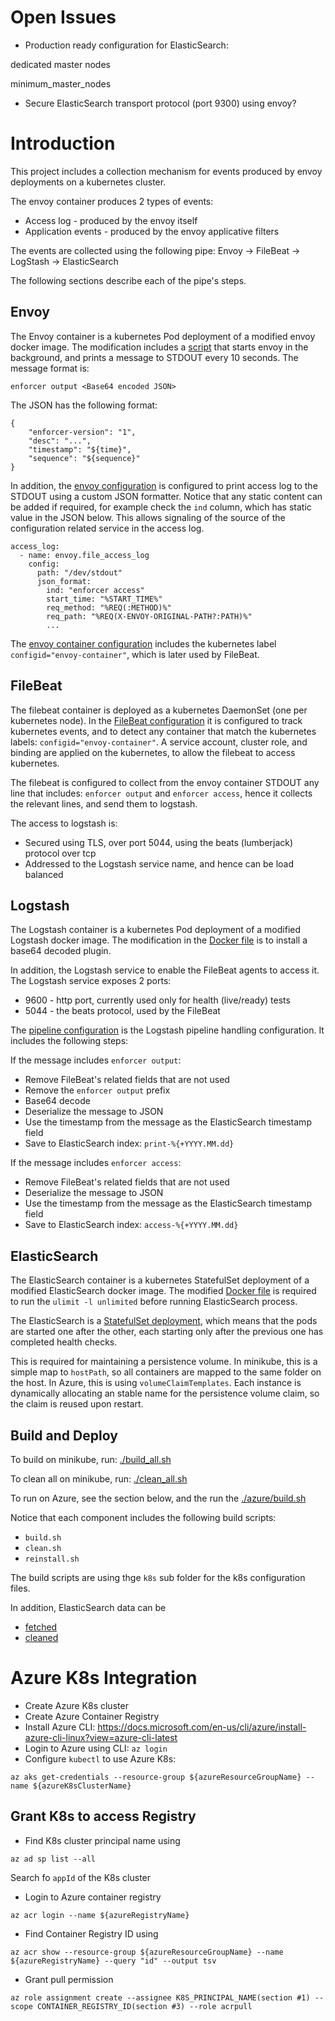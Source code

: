 # Open Issues
- Production ready configuration for ElasticSearch: 

dedicated master nodes

minimum_master_nodes

- Secure ElasticSearch transport protocol (port 9300) using envoy?

# Introduction
This project includes a collection mechanism for events produced by envoy deployments on a kubernetes cluster.

The envoy container produces 2 types of events:
* Access log - produced by the envoy itself
* Application events - produced by the envoy applicative filters

The events are collected using the following pipe:
Envoy -> FileBeat -> LogStash -> ElasticSearch

The following sections describe each of the pipe's steps.

## Envoy
The Envoy container is a kubernetes Pod deployment of a modified envoy docker image.
The modification includes a [script](./envoy/docker/envoy_wrapper.sh) 
that starts envoy in the background,
and prints a message to STDOUT every 10 seconds.
The message format is:
```
enforcer output <Base64 encoded JSON>
```
The JSON has the following format:
```
{
    "enforcer-version": "1", 
    "desc": "...", 
    "timestamp": "${time}", 
    "sequence": "${sequence}"
}
```
  
In addition, the [envoy configuration](./envoy/envoy.yaml) 
is configured to print access log to the STDOUT using a custom JSON formatter.
Notice that any static content can be added if required, 
for example check the `ind` column, which has static value in the JSON below.
This allows signaling of the source of the configuration related service in the access log.

```
access_log:
  - name: envoy.file_access_log
    config:
      path: "/dev/stdout"
      json_format:
        ind: "enforcer access"
        start_time: "%START_TIME%"
        req_method: "%REQ(:METHOD)%"
        req_path: "%REQ(X-ENVOY-ORIGINAL-PATH?:PATH)%"
        ...
```

The [envoy container configuration](./envoy/k8s/deployment.yaml) 
includes the kubernetes label `configid="envoy-container"`, which is later used by FileBeat.

## FileBeat
The filebeat container is deployed as a kubernetes DaemonSet (one per kubernetes node).
In the [FileBeat configuration](./filebeat/filebeat.yml) it is configured to track kubernetes events, 
and to detect any container that match the kubernetes labels: `configid="envoy-container"`. 
A service account, cluster role, and binding are applied on the kubernetes, to allow the filebeat to access kubernetes.

The filebeat is configured to collect from the envoy container STDOUT any line that includes:
`enforcer output` and `enforcer access`, hence it collects the relevant lines, and send them to logstash.

The access to logstash is:
* Secured using TLS, over port 5044, using the beats (lumberjack) protocol over tcp
* Addressed to the Logstash service name, and hence can be load balanced

## Logstash
The Logstash container is a kubernetes Pod deployment of a modified Logstash docker image.
The modification in the [Docker file](./logstash/docker/Dockerfile) 
is to install a base64 decoded plugin.

In addition, the Logstash service to enable the FileBeat agents to access it.
The Logstash service exposes 2 ports:
* 9600 - http port, currently used only for health (live/ready) tests
* 5044 - the beats protocol, used by the FileBeat

The [pipeline configuration](./logstash/pipeline.conf) is the Logstash pipeline handling configuration.
It includes the following steps:

If the message includes `enforcer output`:
* Remove FileBeat's related fields that are not used
* Remove the `enforcer output` prefix
* Base64 decode
* Deserialize the message to JSON
* Use the timestamp from the message as the ElasticSearch timestamp field
* Save to ElasticSearch index: `print-%{+YYYY.MM.dd}`

If the message includes `enforcer access`:
* Remove FileBeat's related fields that are not used
* Deserialize the message to JSON
* Use the timestamp from the message as the ElasticSearch timestamp field
* Save to ElasticSearch index: `access-%{+YYYY.MM.dd}`

## ElasticSearch
The ElasticSearch container is a kubernetes StatefulSet deployment of a modified ElasticSearch docker image.
The modified [Docker file](./elasticsearch/docker/Dockerfile) 
is required to run the `ulimit -l unlimited` before running ElasticSearch process.

The ElasticSearch is a [StatefulSet deployment](./elasticsearch/k8s/deployment.yaml), 
which means that the pods are started one after the other, 
each starting only after the previous one has completed health checks.

This is required for maintaining a persistence volume.
In minikube, this is a simple map to `hostPath`, so all containers are mapped to the same folder on the host.
In Azure, this is using `volumeClaimTemplates`.
Each instance is dynamically allocating an stable name for the persistence volume claim, 
so the claim is reused upon restart.

## Build and Deploy 
To build on minikube, run: [./build_all.sh](./build_all.sh)

To clean all on minikube, run: [./clean_all.sh](./clean_all.sh)

To run on Azure, see the section below, and the run the [./azure/build.sh](./azure/build.sh)   

Notice that each component includes the following build scripts:
* `build.sh`
* `clean.sh`
* `reinstall.sh`

The build scripts are using thge `k8s` sub folder for the k8s configuration files.

In addition, ElasticSearch data can be 
* [fetched](elasticsearch/data_fetch.sh) 
* [cleaned](elasticsearch/data_clean.sh) 

# Azure K8s Integration
- Create Azure K8s cluster
- Create Azure Container Registry
- Install Azure CLI: https://docs.microsoft.com/en-us/cli/azure/install-azure-cli-linux?view=azure-cli-latest
- Login to Azure using CLI: `az login`
- Configure `kubectl` to use Azure K8s: 
```
az aks get-credentials --resource-group ${azureResourceGroupName} --name ${azureK8sClusterName}
```

## Grant K8s to access Registry
- Find K8s cluster principal name using 
```
az ad sp list --all
```

Search fo `appId` of the K8s cluster
- Login to Azure container registry
 ```
 az acr login --name ${azureRegistryName}
 ```

- Find Container Registry ID using 
```
az acr show --resource-group ${azureResourceGroupName} --name ${azureRegistryName} --query "id" --output tsv
```

- Grant pull permission
```
az role assignment create --assignee K8S_PRINCIPAL_NAME(section #1) --scope CONTAINER_REGISTRY_ID(section #3) --role acrpull
```


